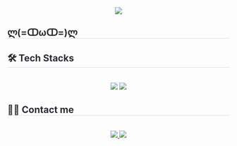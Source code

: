 <div align= "center">
    <img src="https://capsule-render.vercel.app/api?type=waving&color=0:ded6f2,100:a5ebfe&height=120&text=&animation=&fontColor=000000&fontSize=40" />
</div>

<h2 style="border-bottom: 1px solid #d8dee4; color: #282d33;"> ლ(=ↀωↀ=)ლ  </h2>  
<div style="font-weight: 700; font-size: 15px; text-align: center; color: #282d33;">  </div> 

<h2 style="border-bottom: 1px solid #d8dee4; color: #282d33;"> 🛠️ Tech Stacks </h2> 
<br> 
<div style="margin: 0 auto; text-align: center;" align= "center"> 
  <img src="https://img.shields.io/badge/Java-007396?style=flat&logo=Java&logoColor=white">
  <img src="https://img.shields.io/badge/MySQL-4479A1?style=flat&logo=MySQL&logoColor=white">
</div>
</div>

<h2 style="border-bottom: 1px solid #d8dee4; color: #282d33;"> 🧑‍💻 Contact me </h2> <br> 
<div align= "center">
  <a href=https://velog.io/@liy_se00/> 
    <img src="https://img.shields.io/badge/Velog-20C997?style=flat&logo=Velog&logoColor=white&link=https://velog.io/@liy_se00/"> 
  </a>
  <a href=mailto:lys8167@gmail.com> 
    <img src="https://img.shields.io/badge/Gmail-EA4335?style=flat&logo=Gmail&logoColor=white&link=mailto:lys8167@gmail.com"> 
  </a>
</div>
